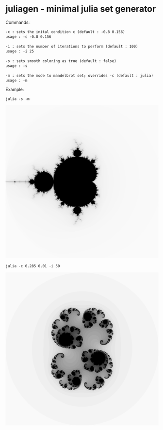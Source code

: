 # juliagen - minimal julia set generator

Commands:
```
-c : sets the inital condition c (default : -0.8 0.156)
usage : -c -0.8 0.156

-i : sets the number of iterations to perform (default : 100)
usage : -i 25

-s : sets smooth coloring as true (default : false)
usage : -s

-m : sets the mode to mandelbrot set; overrides -c (default : julia)
usage : -m
```

Example:

```
julia -s -m
```
![image](./media/mandelbrot.png)


```
julia -c 0.285 0.01 -i 50
```
![image](./media/julia.png)
